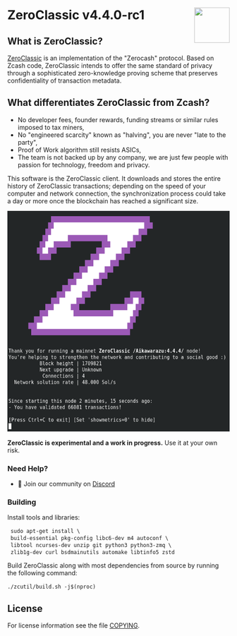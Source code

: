 ZeroClassic v4.4.0-rc1
<img align="right" width="80" height="80" src="doc/imgs/logo.png">
===========

What is ZeroClassic?
--------------

[ZeroClassic](https://zeroclassic.org/) is an implementation of the "Zerocash" protocol.
Based on Zcash code, ZeroClassic intends to offer the same standard of privacy
through a sophisticated zero-knowledge proving scheme that preserves
confidentiality of transaction metadata. 

What differentiates ZeroClassic from Zcash?
--------------

* No developer fees, founder rewards, funding streams or similar rules imposed to tax miners,
* No "engineered scarcity" known as "halving", you are never "late to the party",
* Proof of Work algorithm still resists ASICs,
* The team is not backed up by any company, we are just few people with passion for technology, freedom and privacy.


This software is the ZeroClassic client. It downloads and stores the entire history
of ZeroClassic transactions; depending on the speed of your computer and network
connection, the synchronization process could take a day or more once the
blockchain has reached a significant size.

<p align="center">
  <img src="doc/imgs/screenshot.png" height="500">
</p>

**ZeroClassic is experimental and a work in progress.** Use it at your own risk.

### Need Help?

* :speech_balloon: Join our community on [Discord](https://discord.gg/p4zdbhMrhy)

### Building

Install tools and libraries:

```
 sudo apt-get install \
 build-essential pkg-config libc6-dev m4 autoconf \
 libtool ncurses-dev unzip git python3 python3-zmq \
 zlib1g-dev curl bsdmainutils automake libtinfo5 zstd
 ```

Build ZeroClassic along with most dependencies from source by running the following command:

```
./zcutil/build.sh -j$(nproc)
```

License
-------

For license information see the file [COPYING](COPYING).
